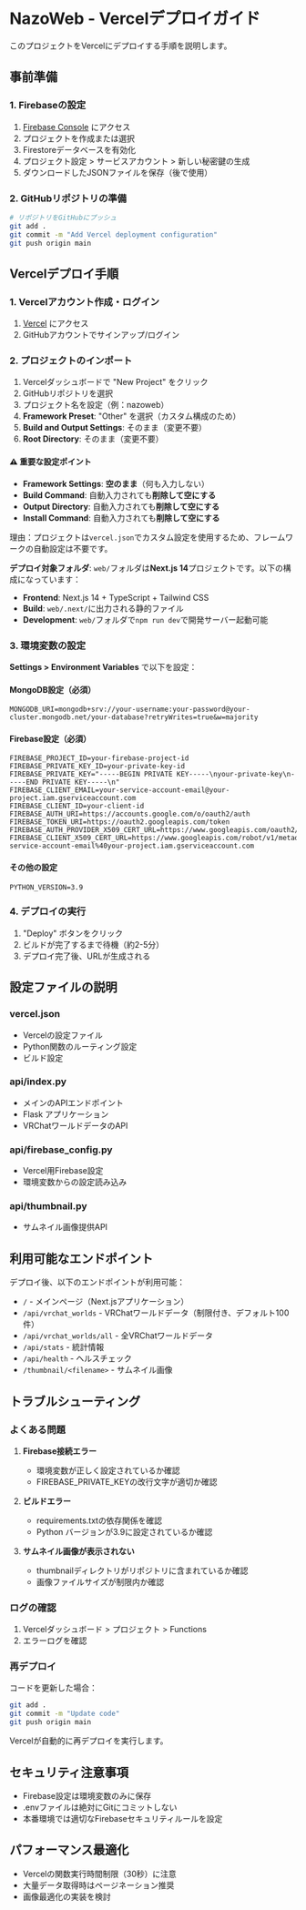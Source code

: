# NazoWeb - Vercelデプロイガイド

このプロジェクトをVercelにデプロイする手順を説明します。

## 事前準備

### 1. Firebaseの設定

1. [Firebase Console](https://console.firebase.google.com/) にアクセス
2. プロジェクトを作成または選択
3. Firestoreデータベースを有効化
4. プロジェクト設定 > サービスアカウント > 新しい秘密鍵の生成
5. ダウンロードしたJSONファイルを保存（後で使用）

### 2. GitHubリポジトリの準備

```bash
# リポジトリをGitHubにプッシュ
git add .
git commit -m "Add Vercel deployment configuration"
git push origin main
```

## Vercelデプロイ手順

### 1. Vercelアカウント作成・ログイン

1. [Vercel](https://vercel.com/) にアクセス
2. GitHubアカウントでサインアップ/ログイン

### 2. プロジェクトのインポート

1. Vercelダッシュボードで "New Project" をクリック
2. GitHubリポジトリを選択
3. プロジェクト名を設定（例：nazoweb）
4. **Framework Preset**: "Other" を選択（カスタム構成のため）
5. **Build and Output Settings**: そのまま（変更不要）
6. **Root Directory**: そのまま（変更不要）

#### ⚠️ 重要な設定ポイント
- **Framework Settings**: **空のまま**（何も入力しない）
- **Build Command**: 自動入力されても**削除して空にする**
- **Output Directory**: 自動入力されても**削除して空にする**
- **Install Command**: 自動入力されても**削除して空にする**

理由：プロジェクトは`vercel.json`でカスタム設定を使用するため、フレームワークの自動設定は不要です。

**デプロイ対象フォルダ**: `web/`フォルダは**Next.js 14**プロジェクトです。以下の構成になっています：

- **Frontend**: Next.js 14 + TypeScript + Tailwind CSS
- **Build**: `web/.next/`に出力される静的ファイル
- **Development**: `web/`フォルダで`npm run dev`で開発サーバー起動可能

### 3. 環境変数の設定

**Settings > Environment Variables** で以下を設定：

#### MongoDB設定（必須）
```
MONGODB_URI=mongodb+srv://your-username:your-password@your-cluster.mongodb.net/your-database?retryWrites=true&w=majority
```

#### Firebase設定（必須）
```
FIREBASE_PROJECT_ID=your-firebase-project-id
FIREBASE_PRIVATE_KEY_ID=your-private-key-id
FIREBASE_PRIVATE_KEY="-----BEGIN PRIVATE KEY-----\nyour-private-key\n-----END PRIVATE KEY-----\n"
FIREBASE_CLIENT_EMAIL=your-service-account-email@your-project.iam.gserviceaccount.com
FIREBASE_CLIENT_ID=your-client-id
FIREBASE_AUTH_URI=https://accounts.google.com/o/oauth2/auth
FIREBASE_TOKEN_URI=https://oauth2.googleapis.com/token
FIREBASE_AUTH_PROVIDER_X509_CERT_URL=https://www.googleapis.com/oauth2/v1/certs
FIREBASE_CLIENT_X509_CERT_URL=https://www.googleapis.com/robot/v1/metadata/x509/your-service-account-email%40your-project.iam.gserviceaccount.com
```

#### その他の設定
```
PYTHON_VERSION=3.9
```

### 4. デプロイの実行

1. "Deploy" ボタンをクリック
2. ビルドが完了するまで待機（約2-5分）
3. デプロイ完了後、URLが生成される

## 設定ファイルの説明

### vercel.json
- Vercelの設定ファイル
- Python関数のルーティング設定
- ビルド設定

### api/index.py
- メインのAPIエンドポイント
- Flask アプリケーション
- VRChatワールドデータのAPI

### api/firebase_config.py
- Vercel用Firebase設定
- 環境変数からの設定読み込み

### api/thumbnail.py
- サムネイル画像提供API

## 利用可能なエンドポイント

デプロイ後、以下のエンドポイントが利用可能：

- `/` - メインページ（Next.jsアプリケーション）
- `/api/vrchat_worlds` - VRChatワールドデータ（制限付き、デフォルト100件）
- `/api/vrchat_worlds/all` - 全VRChatワールドデータ
- `/api/stats` - 統計情報
- `/api/health` - ヘルスチェック
- `/thumbnail/<filename>` - サムネイル画像

## トラブルシューティング

### よくある問題

1. **Firebase接続エラー**
   - 環境変数が正しく設定されているか確認
   - FIREBASE_PRIVATE_KEYの改行文字が適切か確認

2. **ビルドエラー**
   - requirements.txtの依存関係を確認
   - Python バージョンが3.9に設定されているか確認

3. **サムネイル画像が表示されない**
   - thumbnailディレクトリがリポジトリに含まれているか確認
   - 画像ファイルサイズが制限内か確認

### ログの確認

1. Vercelダッシュボード > プロジェクト > Functions
2. エラーログを確認

### 再デプロイ

コードを更新した場合：
```bash
git add .
git commit -m "Update code"
git push origin main
```

Vercelが自動的に再デプロイを実行します。

## セキュリティ注意事項

- Firebase設定は環境変数のみに保存
- .envファイルは絶対にGitにコミットしない
- 本番環境では適切なFirebaseセキュリティルールを設定

## パフォーマンス最適化

- Vercelの関数実行時間制限（30秒）に注意
- 大量データ取得時はページネーション推奨
- 画像最適化の実装を検討
